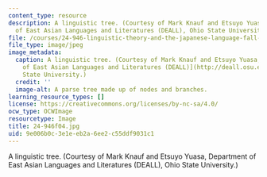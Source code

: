 ```yaml
---
content_type: resource
description: A linguistic tree. (Courtesy of Mark Knauf and Etsuyo Yuasa, Department
  of East Asian Languages and Literatures (DEALL), Ohio State University.)
file: /courses/24-946-linguistic-theory-and-the-japanese-language-fall-2004/9e006b0c3e1eeb2a6ee2c55ddf9031c1_24-946f04.jpg
file_type: image/jpeg
image_metadata:
  caption: A linguistic tree. (Courtesy of Mark Knauf and Etsuyo Yuasa, [Department
    of East Asian Languages and Literatures (DEALL)](http://deall.osu.edu/), Ohio
    State University.)
  credit: ''
  image-alt: A parse tree made up of nodes and branches.
learning_resource_types: []
license: https://creativecommons.org/licenses/by-nc-sa/4.0/
ocw_type: OCWImage
resourcetype: Image
title: 24-946f04.jpg
uid: 9e006b0c-3e1e-eb2a-6ee2-c55ddf9031c1
---
```

A linguistic tree. (Courtesy of Mark Knauf and Etsuyo Yuasa, Department of East Asian Languages and Literatures (DEALL), Ohio State University.)